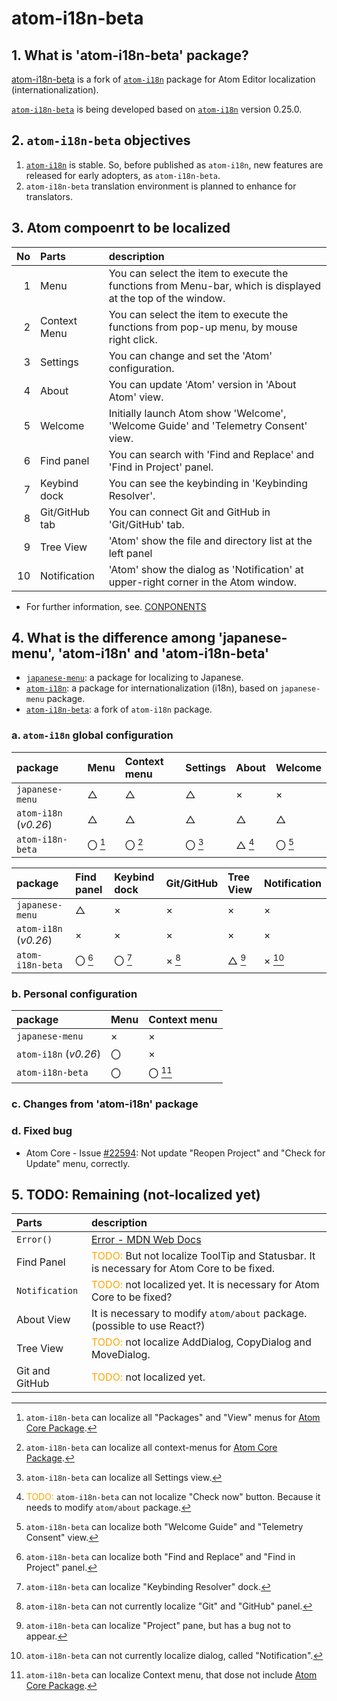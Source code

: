 
# atom-i18n-beta


## 1. What is 'atom-i18n-beta' package?

[atom-i18n-beta](https://github.com/juggernautjp/atom-i18n-beta) is a fork of [`atom-i18n`](https://github.com/liuderchi/atom-i18n) package for Atom Editor localization (internationalization).

[`atom-i18n-beta`](https://github.com/juggernautjp/atom-i18n-beta) is being developed based on [`atom-i18n`](https://github.com/liuderchi/atom-i18n) version 0.25.0.


## 2. `atom-i18n-beta` objectives

1. [`atom-i18n`](https://github.com/liuderchi/atom-i18n) is stable. So, before published as `atom-i18n`, new features are released for early adopters, as `atom-i18n-beta`.
2. `atom-i18n-beta` translation environment is planned to enhance for translators.


## 3. Atom compoenrt to be localized

| No  | Parts                | description                                      |
|----:|:---------------------|:-------------------------------------------------|
|   1 | Menu                 | You can select the item to execute the functions from Menu-bar, which is displayed at the top of the window. |
|   2 | Context Menu         | You can select the item to execute the functions from pop-up menu, by mouse right click. |
|   3 | Settings             | You can change and set the 'Atom' configuration.   |
|   4 | About                | You can update 'Atom' version in 'About Atom' view.   |
|   5 | Welcome              | Initially launch Atom show 'Welcome',  'Welcome Guide' and 'Telemetry Consent' view. |
|   6 | Find panel           | You can search with 'Find and Replace' and 'Find in Project' panel. |
|   7 | Keybind dock         | You can see the keybinding in 'Keybinding Resolver'. |
|   8 | Git/GitHub tab       | You can connect Git and GitHub in 'Git/GitHub' tab.  |
|   9 | Tree View            | 'Atom' show the file and directory list at the left panel |
|  10 | Notification         | 'Atom' show the dialog as 'Notification' at upper-right corner in the Atom window. |

- For further information, see. [CONPONENTS](https://github.com/juggernautjp/atom-i18n-beta/blob/main/doc/COMPONENTS.md)


## 4. What is the difference among 'japanese-menu', 'atom-i18n' and 'atom-i18n-beta'

- [`japanese-menu`](https://github.com/syon/atom-japanese-menu): a package for localizing to Japanese.
- [`atom-i18n`](https://github.com/liuderchi/atom-i18n): a package for internationalization (i18n), based on `japanese-menu` package.
- [`atom-i18n-beta`](https://github.com/juggernautjp/atom-i18n-beta): a fork of `atom-i18n` package.



### a. `atom-i18n` global configuration


| package                | Menu       | Context menu    | Settings     | About        | Welcome       | 
|:-----------------------|:-----------|:----------------|:-------------|:-------------|:--------------|
| `japanese-menu`        | △         | △              | △           | ×             | ×             |
| `atom-i18n` (*v0.26*)  | △         | △              | △           | △            | △            |
| `atom-i18n-beta`       | 〇 [^1]    | 〇 [^2]         | 〇 [^3]      | △ [^4]       | 〇 [^5]       |


| package                | Find panel    | Keybind dock  | Git/GitHub    | Tree View      | Notification   |
|:-----------------------|:--------------|:--------------|:--------------|:---------------|:---------------|
| `japanese-menu`        | △            | ×             | ×             | ×              | ×              |
| `atom-i18n` (*v0.26*)  | ×             | ×             | ×             | ×              | ×              |
| `atom-i18n-beta`       | 〇 [^6]       | 〇 [^7]        | × [^8]       | △ [^9]        | × [^10]         |



### b. Personal configuration

| package                | Menu            | Context menu    |
|:-----------------------|:----------------|:----------------|
| `japanese-menu`        | ×               | ×              |
| `atom-i18n` (*v0.26*)  | 〇              | ×              |
| `atom-i18n-beta`       | 〇              | 〇 [^11]       |




### c. Changes from 'atom-i18n' package

[^1]: `atom-i18n-beta` can localize all "Packages" and "View" menus for [Atom Core Package](https://github.com/atom/atom/tree/6b9b4f96f8fd81e573de895f5fb8b444c78760ad/packages).
[^2]: `atom-i18n-beta` can localize all context-menus for [Atom Core Package](https://github.com/atom/atom/tree/6b9b4f96f8fd81e573de895f5fb8b444c78760ad/packages).
[^3]: `atom-i18n-beta` can localize all Settings view.
[^4]: <font color="Orange">TODO:</font> `atom-i18n-beta` can not localize "Check now" button. Because it needs to modify `atom/about` package. 
[^5]: `atom-i18n-beta` can localize both "Welcome Guide" and "Telemetry Consent" view.
[^6]: `atom-i18n-beta` can localize both "Find and Replace" and "Find in Project" panel. 
[^7]: `atom-i18n-beta` can localize "Keybinding Resolver" dock.
[^8]: `atom-i18n-beta` can not currently localize "Git" and "GitHub" panel.
[^9]: `atom-i18n-beta` can localize "Project" pane, but has a bug not to appear.
[^10]: `atom-i18n-beta` can not currently localize dialog, called "Notification". 
[^11]: `atom-i18n-beta` can localize Context menu, that dose not include [Atom Core Package](https://github.com/atom/atom/tree/6b9b4f96f8fd81e573de895f5fb8b444c78760ad/packages).


### d. Fixed bug

- Atom Core - Issue [#22594](https://github.com/atom/atom/issues/22594): Not update "Reopen Project" and "Check for Update" menu, correctly.



## 5. TODO: Remaining (not-localized yet)

| Parts            | description                                      |
|:-----------------|:-------------------------------------------------|
| `Error()`        | [Error - MDN Web Docs](https://developer.mozilla.org/ja/docs/Web/JavaScript/Reference/Global_Objects/Error)          |
| Find Panel       | <font color="Orange">TODO:</font> But not localize ToolTip and Statusbar. It is necessary for Atom Core to be fixed. |
| `Notification`   | <font color="Orange">TODO:</font> not localized yet. It is necessary for Atom Core to be fixed?                      |
| About View       | It is necessary to modify `atom/about` package. (possible to use React?)   |
| Tree View        | <font color="Orange">TODO:</font> not localize AddDialog, CopyDialog and MoveDialog. |
| Git and GitHub   | <font color="Orange">TODO:</font> not localized yet.                       |

